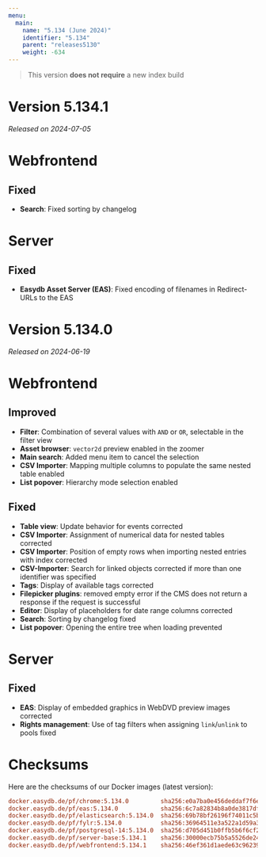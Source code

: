 ```yaml
---
menu:
  main:
    name: "5.134 (June 2024)"
    identifier: "5.134"
    parent: "releases5130"
    weight: -634
---
```


> This version **does not require** a new index build

# Version 5.134.1

*Released on 2024-07-05*

# Webfrontend

## Fixed

* **Search**: Fixed sorting by changelog

# Server

## Fixed

* **Easydb Asset Server (EAS)**: Fixed encoding of filenames in Redirect-URLs to the EAS


# Version 5.134.0

*Released on 2024-06-19*

# Webfrontend

## Improved

* **Filter**: Combination of several values with `AND` or `OR`, selectable in the filter view
* **Asset browser**: `vector2d` preview enabled in the zoomer
* **Main search**: Added menu item to cancel the selection
* **CSV Importer**: Mapping multiple columns to populate the same nested table enabled
* **List popover**: Hierarchy mode selection enabled

## Fixed

* **Table view**: Update behavior for events corrected
* **CSV Importer**: Assignment of numerical data for nested tables corrected
* **CSV Importer**: Position of empty rows when importing nested entries with index corrected
* **CSV-Importer**: Search for linked objects corrected if more than one identifier was specified
* **Tags**: Display of available tags corrected
* **Filepicker plugins**: removed empty error if the CMS does not return a response if the request is successful
* **Editor**: Display of placeholders for date range columns corrected
* **Search**: Sorting by changelog fixed
* **List popover**: Opening the entire tree when loading prevented

# Server

## Fixed

* **EAS**: Display of embedded graphics in WebDVD preview images corrected
* **Rights management**: Use of tag filters when assigning `link`/`unlink` to pools fixed

# Checksums

Here are the checksums of our Docker images (latest version):

```ini
docker.easydb.de/pf/chrome:5.134.0         sha256:e0a7ba0e456deddaf7f6e3d2f45d541729372584b5cad3ff52bf0ccf849e7767
docker.easydb.de/pf/eas:5.134.0            sha256:6c7a82834b8a0de3817df864d20346a9e47e4a9a52a0d6ea4c3fc0690d944bc7
docker.easydb.de/pf/elasticsearch:5.134.0  sha256:69b78bf26196f74011c5b5cd4a3415a1f8a5e33b758829fa60570a27a3581831
docker.easydb.de/pf/fylr:5.134.0           sha256:36964511e3a522a1d59a375d52f073dffbef1333687077065dd063a7d6f16fc6
docker.easydb.de/pf/postgresql-14:5.134.0  sha256:d705d451b0ffb5b6f6cf2f3bc11ae862df1f6c82c098c8aba684d9211e7f969d
docker.easydb.de/pf/server-base:5.134.1    sha256:30000ecb75b5a5526de24e079212f1a7a65044693a4030b26b8d7027d8abb904
docker.easydb.de/pf/webfrontend:5.134.1    sha256:46ef361d1aede63c96239127733d88b8173d6790009f37297fe98ea4fd60d999
```

